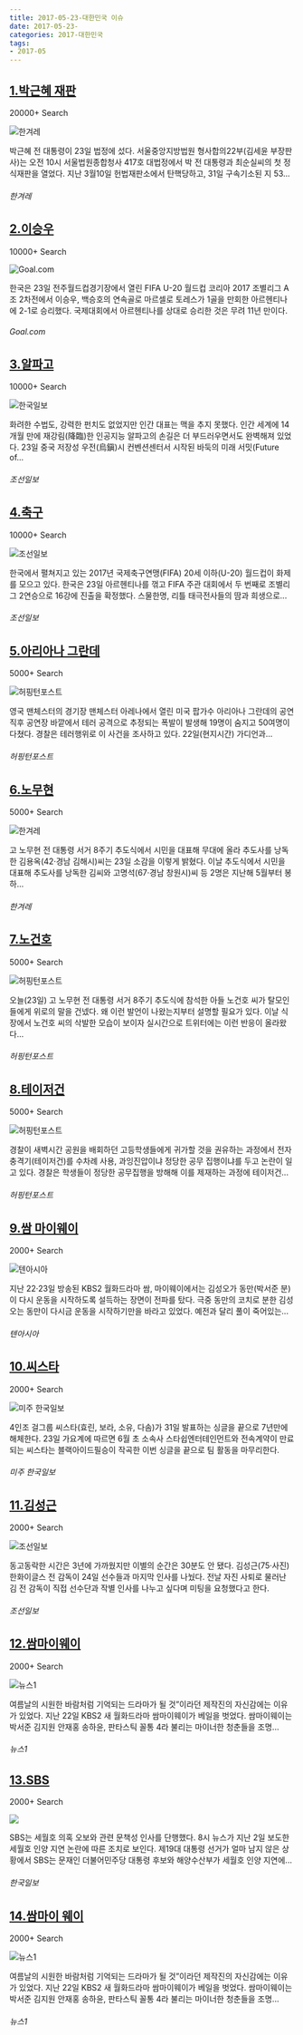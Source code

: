 ```yaml
---
title: 2017-05-23-대한민국 이슈
date: 2017-05-23-
categories: 2017-대한민국
tags: 
- 2017-05
---
```


[1.박근혜 재판](http://www.hani.co.kr/arti/society/society_general/795855.html)
--

20000+ Search

![한겨레](http://t3.gstatic.com/images?q=tbn:ANd9GcT0IAF2NWfKl7CKat0g85Q12563cELbPLhac_CEVq6Xa3TEkKtMLvufZ7ND5btyICl74bLvec0L)

박근혜 전 대통령이 23일 법정에 섰다. 서울중앙지방법원 형사합의22부(김세윤 부장판사)는 오전 10시 서울법원종합청사 417호 대법정에서 박 전 대통령과 최순실씨의 첫 정식재판을 열었다. 지난 3월10일 헌법재판소에서 탄핵당하고, 31일 구속기소된 지 53...
###### 한겨레

[2.이승우](http://www.goal.com/kr/news/146/world-cup/2017/05/23/35774632/%EC%9D%B4%EC%8A%B9%EC%9A%B0-%EB%B0%B1%EC%8A%B9%ED%98%B8-%EC%97%B0%EC%86%8D%EA%B3%A8-%EC%8B%A0%ED%83%9C%EC%9A%A9%ED%98%B8-%EC%95%84%EB%A5%B4%ED%97%A8-%EC%9E%A1%EA%B3%A0-16%EA%B0%95-%ED%99%95%EC%A0%95)
--

10000+ Search

![Goal.com](http://t2.gstatic.com/images?q=tbn:ANd9GcQ3rteERewWPgSCjlr3_RWBY1f01z7_f-n3W-5rZD5FvcKonqzJ_8IG7YvBHnPn591tFpswYlxk)

한국은 23일 전주월드컵경기장에서 열린 FIFA U-20 월드컵 코리아 2017 조별리그 A조 2차전에서 이승우, 백승호의 연속골로 마르셀로 토레스가 1골을 만회한 아르헨티나에 2-1로 승리했다. 국제대회에서 아르헨티나를 상대로 승리한 것은 무려 11년 만이다.
###### Goal.com

[3.알파고](http://news.chosun.com/site/data/html_dir/2017/05/24/2017052400236.html)
--

10000+ Search

![한국일보](http://t0.gstatic.com/images?q=tbn:ANd9GcT5hN41Ozh6MBPLfHbAmHZ7Rglg6WAl8zxueHGW9ruJwALIYiZc4yKDDKGg9e0vL_2ohAIkOs-Z)

화려한 수법도, 강력한 펀치도 없었지만 인간 대표는 맥을 추지 못했다. 인간 세계에 14개월 만에 재강림(降臨)한 인공지능 알파고의 손길은 더 부드러우면서도 완벽해져 있었다. 23일 중국 저장성 우전(烏鎭)시 컨벤션센터서 시작된 바둑의 미래 서밋(Future of...
###### 조선일보

[4.축구](http://news.chosun.com/site/data/html_dir/2017/05/25/2017052500455.html)
--

10000+ Search

![조선일보](http://t3.gstatic.com/images?q=tbn:ANd9GcTX0SOxqRydafDStuivKbBWZsc8GGgG14V9-9M9p58HsKT5KyP0DkbjHmu823Mw092FWEiANO91)

한국에서 펼쳐지고 있는 2017년 국제축구연맹(FIFA) 20세 이하(U-20) 월드컵이 화제를 모으고 있다. 한국은 23일 아르헨티나를 꺾고 FIFA 주관 대회에서 두 번째로 조별리그 2연승으로 16강에 진출을 확정했다. 스물한명, 리틀 태극전사들의 땀과 희생으로...
###### 조선일보

[5.아리아나 그란데](http://www.huffingtonpost.kr/2017/05/23/story_n_16759524.html)
--

5000+ Search

![허핑턴포스트](http://t2.gstatic.com/images?q=tbn:ANd9GcQfUQ7idBUqSfSQnubyRHhh5E72tq2wD4ePMsjyB_eMTbcYxAJUr9dJ60INNFnYToCR7O05g9in)

영국 맨체스터의 경기장 맨체스터 아레나에서 열린 미국 팝가수 아리아나 그란데의 공연 직후 공연장 바깥에서 테러 공격으로 추정되는 폭발이 발생해 19명이 숨지고 50여명이 다쳤다. 경찰은 테러행위로 이 사건을 조사하고 있다. 22일(현지시간) 가디언과...
###### 허핑턴포스트

[6.노무현](http://www.hani.co.kr/arti/society/area/795877.html)
--

5000+ Search

![한겨레](http://t3.gstatic.com/images?q=tbn:ANd9GcQoeG2bwv1w38oZzaYuioysrmoq0sa2LGvfYDPgfCJaziBGKQv3sR1zGoLraoiB-SQUbgDB3XDO)

고 노무현 전 대통령 서거 8주기 추도식에서 시민을 대표해 무대에 올라 추도사를 낭독한 김용옥(42·경남 김해시)씨는 23일 소감을 이렇게 밝혔다. 이날 추도식에서 시민을 대표해 추도사를 낭독한 김씨와 고명석(67·경남 창원시)씨 등 2명은 지난해 5월부터 봉하...
###### 한겨레

[7.노건호](http://www.huffingtonpost.kr/2017/05/23/story_n_16762120.html)
--

5000+ Search

![허핑턴포스트](http://t1.gstatic.com/images?q=tbn:ANd9GcTc9yUkY-2chIFIEXAY6fkMZHfFL-HZxlsYC5zcCeWNRBYLnGzT9GO9ZJhRWePqA8lx-144sCnz)

오늘(23일) 고 노무현 전 대통령 서거 8주기 추도식에 참석한 아들 노건호 씨가 탈모인들에게 위로의 말을 건넸다. 왜 이런 발언이 나왔는지부터 설명할 필요가 있다. 이날 식장에서 노건호 씨의 삭발한 모습이 보이자 실시간으로 트위터에는 이런 반응이 올라왔다...
###### 허핑턴포스트

[8.테이저건](http://www.huffingtonpost.kr/2017/05/23/story_n_16759846.html)
--

5000+ Search

![허핑턴포스트](http://t0.gstatic.com/images?q=tbn:ANd9GcQRvFjP2jL0QhwKu2IQXa6mj4yraet2O49JhCjZzrluTyX11pjzsXAxP6LE5f9XfYgt6I-z8zhG)

경찰이 새벽시간 공원을 배회하던 고등학생들에게 귀가할 것을 권유하는 과정에서 전자충격기(테이저건)를 수차례 사용, 과잉진압이냐 정당한 공무 집행이냐를 두고 논란이 일고 있다. 경찰은 학생들이 정당한 공무집행을 방해해 이를 제재하는 과정에 테이저건...
###### 허핑턴포스트

[9.쌈 마이웨이](http://tenasia.hankyung.com/archives/1216242)
--

2000+ Search

![텐아시아](http://t2.gstatic.com/images?q=tbn:ANd9GcT8E9E-5EyRc3FALCoyZx7KKhQolR9d7RfkSYbV6f9pQp9km2k-vUJDkiPACrfp2hXTtT_3UwjI)

지난 22‧23일 방송된 KBS2 월화드라마 쌈, 마이웨이에서는 김성오가 동만(박서준 분)이 다시 운동을 시작하도록 설득하는 장면이 전파를 탔다. 극중 동만의 코치로 분한 김성오는 동만이 다시금 운동을 시작하기만을 바라고 있었다. 예전과 달리 풀이 죽어있는...
###### 텐아시아

[10.씨스타](http://www.koreatimes.com/article/20170523/1057502)
--

2000+ Search

![미주 한국일보](http://t3.gstatic.com/images?q=tbn:ANd9GcQKzO9JM6xsxu0DtR0ya1XMLlZinljNJGigWeHHcThZQejIcynNsQZEdH4VMvZLTWd33gPYLqNx)

4인조 걸그룹 씨스타(효린, 보라, 소유, 다솜)가 31일 발표하는 싱글을 끝으로 7년만에 해체한다. 23일 가요계에 따르면 6월 초 소속사 스타쉽엔터테인먼트와 전속계약이 만료되는 씨스타는 블랙아이드필승이 작곡한 이번 싱글을 끝으로 팀 활동을 마무리한다.
###### 미주 한국일보

[11.김성근](http://news.chosun.com/site/data/html_dir/2017/05/25/2017052500136.html?related_all)
--

2000+ Search

![조선일보](http://t0.gstatic.com/images?q=tbn:ANd9GcR4Sm4kZnlRKqW18dYurht0xvpDMB7qm0LaOn55BStoS66Hkufolc6QCuGZlR073FzE49O0ZV9Y)

동고동락한 시간은 3년에 가까웠지만 이별의 순간은 30분도 안 됐다. 김성근(75·사진) 한화이글스 전 감독이 24일 선수들과 마지막 인사를 나눴다. 전날 자진 사퇴로 물러난 김 전 감독이 직접 선수단과 작별 인사를 나누고 싶다며 미팅을 요청했다고 한다.
###### 조선일보

[12.쌈마이웨이](http://news1.kr/articles/?3000501)
--

2000+ Search

![뉴스1](http://t3.gstatic.com/images?q=tbn:ANd9GcRfbgc6AK2IEpE2MXc4zscUAI3inUy98ht0z3qOEPPE14wyMpp0iNLku4wo23FORY0POKal5Lu9)

여름날의 시원한 바람처럼 기억되는 드라마가 될 것”이라던 제작진의 자신감에는 이유가 있었다. 지난 22일 KBS2 새 월화드라마 쌈마이웨이가 베일을 벗었다. 쌈마이웨이는 박서준 김지원 안재홍 송하윤, 판타스틱 꼴통 4라 불리는 마이너한 청춘들을 조명...
###### 뉴스1

[13.SBS](http://www.hankookilbo.com/v/3f6609f07d4a53c5a18c37a79bae7643)
--

2000+ Search

![](http:)

SBS는 세월호 의혹 오보와 관련 문책성 인사를 단행했다. 8시 뉴스가 지난 2일 보도한 세월호 인양 지연 논란에 따른 조치로 보인다. 제19대 대통령 선거가 얼마 남지 않은 상황에서 SBS는 문재인 더불어민주당 대통령 후보와 해양수산부가 세월호 인양 지연에...
###### 한국일보

[14.쌈마이 웨이](http://news1.kr/articles/?3000501)
--

2000+ Search

![뉴스1](http://t3.gstatic.com/images?q=tbn:ANd9GcRfbgc6AK2IEpE2MXc4zscUAI3inUy98ht0z3qOEPPE14wyMpp0iNLku4wo23FORY0POKal5Lu9)

여름날의 시원한 바람처럼 기억되는 드라마가 될 것”이라던 제작진의 자신감에는 이유가 있었다. 지난 22일 KBS2 새 월화드라마 쌈마이웨이가 베일을 벗었다. 쌈마이웨이는 박서준 김지원 안재홍 송하윤, 판타스틱 꼴통 4라 불리는 마이너한 청춘들을 조명...
###### 뉴스1

